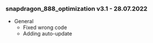 ### snapdragon_888_optimization v3.1 - 28.07.2022

* General
  * Fixed wrong code
  * Adding auto-update
